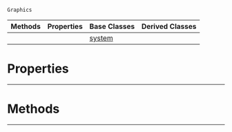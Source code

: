  `Graphics`

|Methods|Properties|Base Classes|Derived Classes|
|---|---|---|---|
| | |[system](https://plasmaengine.github.io/PlasmaDocs/Plasma1/C++/code_reference/class_reference/system.md)| |


 #  Properties


---  
 #  Methods


---  
 

 